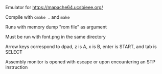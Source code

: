 Emulator for https://mapache64.ucsbieee.org/

Compile with ```cmake .``` and ```make```

Runs with memory dump "rom file" as argument

Must be run with font.png in the same directory


Arrow keys correspond to dpad, z is A, x is B, enter is START, and tab is SELECT

Assembly monitor is opened with escape or upon encountering an STP instruction

